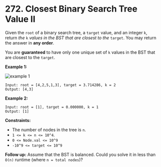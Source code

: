 # 272. Closest Binary Search Tree Value II

Given the `root` of a binary search tree, a `target` value, and an integer `k`, return *the* `k` *values in the BST that are closest to the* `target`. You may return the answer in **any order**.

You are **guaranteed** to have only one unique set of `k` values in the BST that are closest to the `target`.

**Example 1:**

![example 1](https://assets.leetcode.com/uploads/2021/03/12/closest1-1-tree.jpg)

```()
Input: root = [4,2,5,1,3], target = 3.714286, k = 2
Output: [4,3]
```

**Example 2:**

```()
Input: root = [1], target = 0.000000, k = 1
Output: [1]
```

**Constraints:**

- The number of nodes in the tree is `n`.
- `1 <= k <= n <= 10^4`.
- `0 <= Node.val <= 10^9`
- `-10^9 <= target <= 10^9`

**Follow up:** Assume that the BST is balanced. Could you solve it in less than `O(n)` runtime (where `n = total nodes`)?
